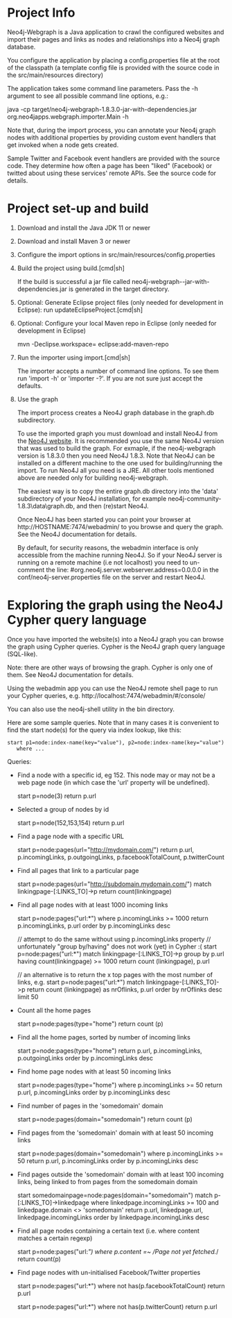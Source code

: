 # Project Info 

Neo4j-Webgraph is a Java application to crawl the configured websites and import their pages and links as nodes and relationships into a
Neo4j graph database.

You configure the application by placing a config.properties file at the root of the classpath (a template config file is provided with
the source code in the src/main/resources directory)

The application takes some command line parameters. Pass the -h argument to see all possible command line options, e.g.:

  java -cp target/neo4j-webgraph-1.8.3.0-jar-with-dependencies.jar org.neo4japps.webgraph.importer.Main -h

Note that, during the import process, you can annotate your Neo4j graph nodes with additional properties by providing custom event handlers
that get invoked when a node gets created.

Sample Twitter and Facebook event handlers are provided with the source code. They determine how often a page has been "liked" (Facebook) 
or twitted about using these services' remote  APIs. See the source code for details.

# Project set-up and build

1. Download and install the Java JDK 11 or newer
2. Download and install Maven 3 or newer
3. Configure the import options in src/main/resources/config.properties
4. Build the project using build.[cmd|sh]

    If the build is successful a jar file called neo4j-webgraph-<VERSION>-jar-with-dependencies.jar is generated in the target directory.
   
5. Optional: Generate Eclipse project files (only needed for development in Eclipse): run updateEclipseProject.[cmd|sh]
6. Optional: Configure your local Maven repo in Eclipse (only needed for development in Eclipse)

    mvn -Declipse.workspace=<path-to-eclipse-workspace> eclipse:add-maven-repo

7. Run the importer using import.[cmd|sh]

    The importer accepts a number of command line options. To see them run 'import -h' or 'importer -?'.
    If you are not sure just accept the defaults.

8. Use the graph

    The import process creates a Neo4J graph database in the graph.db subdirectory.

    To use the imported graph you must download and install Neo4J from the [Neo4J website](http://www.neo4j.org/).
    It is recommended you use the same Neo4J version that was used to build the graph. For exmaple, if the neo4j-webgraph version is 1.8.3.0 then you need Neo4J 1.8.3.
    Note that Neo4J can be installed on a different machine to the one used for building/running the import.
    To run Neo4J all you need is a JRE. All other tools mentioned above are needed only for building neo4j-webgraph. 
   
    The easiest way is to copy the entire graph.db directory into the 'data' subdirectory of your Neo4J installation, for example neo4j-community-1.8.3\data\graph.db, and then (re)start Neo4J.

    Once Neo4J has been started you can point your browser at http://HOSTNAME:7474/webadmin/ to you browse and query the graph. See the Neo4J documentation for details.
   
    By default, for security reasons, the webadmin interface is only accessible from the machine running Neo4J. So if your Neo4J server is running on a remote machine (i.e not localhost) you need to un-comment the line:
     #org.neo4j.server.webserver.address=0.0.0.0
    in the conf/neo4j-server.properties file on the server and restart Neo4J.

# Exploring the graph using the Neo4J Cypher query language

Once you have imported the website(s) into a Neo4J graph you can browse the graph using Cypher queries. Cypher is the Neo4J graph query language (SQL-like).

Note: there are other ways of browsing the graph. Cypher is only one of them. See Neo4J documentation for details.

Using the webadmin app you can use the Neo4J remote shell page to run your Cypher queries, e.g. http://localhost:7474/webadmin/#/console/

You can also use the neo4j-shell utility in the bin directory.
 
Here are some sample queries. Note that in many cases it is convenient to find the start node(s) for the query via index lookup, like this:

    start p1=node:index-name(key="value"), p2=node:index-name(key="value")
       where ...

Queries:

* Find a node with a specific id, eg 152. This node may or may not be a web page node (in which case the 'url' property will be undefined).

    start p=node(3) return p.url

* Selected a group of nodes by id

    start p=node(152,153,154)
      return p.url

* Find a page node with a specific URL

    start p=node:pages(url="http://mydomain.com/")
      return p.url, p.incomingLinks, p.outgoingLinks, p.facebookTotalCount, p.twitterCount

* Find all pages that link to a particular page

    start p=node:pages(url="http://subdomain.mydomain.com/")
      match linkingpage-[:LINKS_TO]->p
      return count(linkingpage)
  
* Find all page nodes with at least 1000 incoming links

    start p=node:pages("url:*")
      where p.incomingLinks >= 1000
      return p.incomingLinks, p.url
      order by p.incomingLinks desc

    // attempt to do the same without using p.incomingLinks property
    // unfortunately "group by/having" does not work (yet) in Cypher :(
    start p=node:pages("url:*")
      match linkingpage-[:LINKS_TO]->p
      group by p.url
      having count(linkingpage) >= 1000
      return count (linkingpage), p.url
  
    // an alternative is to return the x top pages with the most number of links, e.g.
    start p=node:pages("url:*")
      match linkingpage-[:LINKS_TO]->p
      return count (linkingpage) as nrOflinks, p.url
      order by nrOflinks desc
      limit 50
  
* Count all the home pages

    start p=node:pages(type="home")
      return count (p)
  
* Find all the home pages, sorted by number of incoming links

    start p=node:pages(type="home")
      return p.url, p.incomingLinks, p.outgoingLinks 
      order by p.incomingLinks desc

* Find home page nodes with at least 50 incoming links

    start p=node:pages(type="home")
      where p.incomingLinks >= 50
      return p.url, p.incomingLinks
      order by p.incomingLinks desc
  
* Find number of pages in the 'somedomain' domain

    start p=node:pages(domain="somedomain") 
      return count (p)

* Find pages from the 'somedomain' domain with at least 50 incoming links

    start p=node:pages(domain="somedomain") 
      where p.incomingLinks >= 50
      return p.url, p.incomingLinks
      order by p.incomingLinks desc

* Find pages outside the 'somedomain' domain with at least 100 incoming links, being linked to from pages from the somedomain domain

    start somedomainpage=node:pages(domain="somedomain") 
      match p-[:LINKS_TO]->linkedpage
      where linkedpage.incomingLinks >= 100 and linkedpage.domain <> 'somedomain'
      return p.url, linkedpage.url, linkedpage.incomingLinks
      order by linkedpage.incomingLinks desc
  
* Find all page nodes containing a certain text (i.e. where content matches a certain regexp)

    start p=node:pages("url:*") 
      where p.content =~ /Page not yet fetched.*/
      return count(p)

* Find page nodes with un-initialised Facebook/Twitter properties

    start p=node:pages("url:*")
      where not has(p.facebookTotalCount)
      return p.url

    start p=node:pages("url:*")
      where not has(p.twitterCount)
      return p.url
